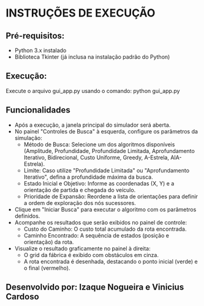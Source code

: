 # INSTRUÇÕES DE EXECUÇÃO

## Pré-requisitos:
- Python 3.x instalado
- Biblioteca Tkinter (já inclusa na instalação padrão do Python)

## Execução:
Execute o arquivo gui_app.py usando o comando: python gui_app.py

## Funcionalidades
- Após a execução, a janela principal do simulador será aberta.
- No painel "Controles de Busca" à esquerda, configure os parâmetros da simulação:
  - Método de Busca: Selecione um dos algoritmos disponíveis (Amplitude, Profundidade, Profundidade Limitada, Aprofundamento Iterativo, Bidirecional, Custo Uniforme, Greedy, A-Estrela, AIA-Estrela).
  - Limite: Caso utilize "Profundidade Limitada" ou "Aprofundamento Iterativo", defina a profundidade máxima da busca.
  - Estado Inicial e Objetivo: Informe as coordenadas (X, Y) e a orientação de partida e chegada do veículo.
  - Prioridade de Expansão: Reordene a lista de orientações para definir a ordem de exploração dos nós sucessores.
- Clique em "Iniciar Busca" para executar o algoritmo com os parâmetros definidos.
- Acompanhe os resultados que serão exibidos no painel de controle:
  - Custo do Caminho: O custo total acumulado da rota encontrada.
  - Caminho Encontrado: A sequência de estados (posição e orientação) da rota.
- Visualize o resultado graficamente no painel à direita:
  - O grid da fábrica é exibido com obstáculos em cinza.
  - A rota encontrada é desenhada, destacando o ponto inicial (verde) e o final (vermelho).

## Desenvolvido por: Izaque Nogueira e Vinicius Cardoso
